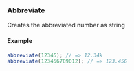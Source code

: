 ### Abbreviate

Creates the abbreviated number as string

#### Example

```js
abbreviate(12345); // => 12.34k
abbreviate(123456789012); // => 123.45G

```